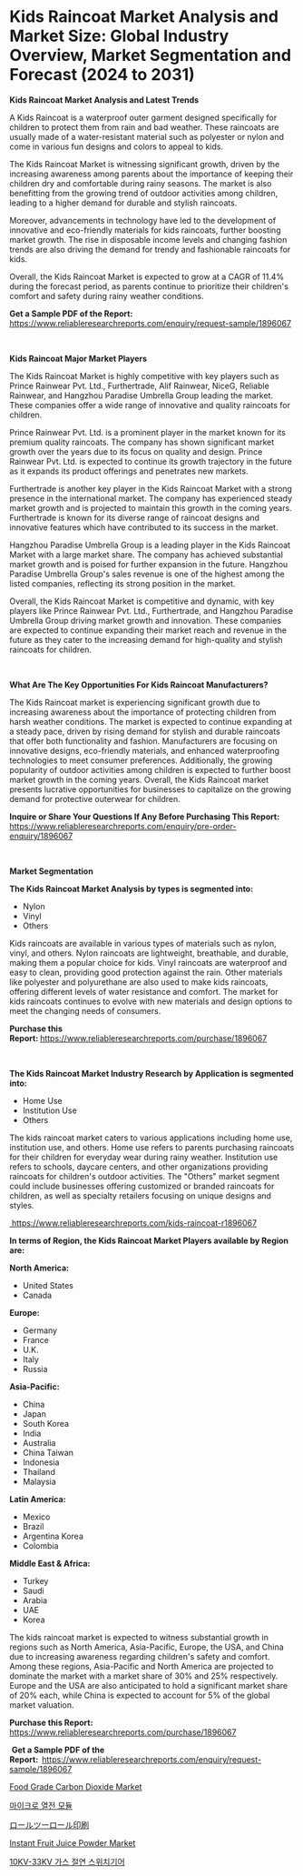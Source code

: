 <p><h1>Kids Raincoat Market Analysis and Market Size: Global Industry Overview, Market Segmentation and Forecast (2024 to 2031)</h1></p><p><strong>Kids Raincoat Market Analysis and Latest Trends</strong></p>
<p><p>A Kids Raincoat is a waterproof outer garment designed specifically for children to protect them from rain and bad weather. These raincoats are usually made of a water-resistant material such as polyester or nylon and come in various fun designs and colors to appeal to kids.</p><p>The Kids Raincoat Market is witnessing significant growth, driven by the increasing awareness among parents about the importance of keeping their children dry and comfortable during rainy seasons. The market is also benefitting from the growing trend of outdoor activities among children, leading to a higher demand for durable and stylish raincoats.</p><p>Moreover, advancements in technology have led to the development of innovative and eco-friendly materials for kids raincoats, further boosting market growth. The rise in disposable income levels and changing fashion trends are also driving the demand for trendy and fashionable raincoats for kids.</p><p>Overall, the Kids Raincoat Market is expected to grow at a CAGR of 11.4% during the forecast period, as parents continue to prioritize their children's comfort and safety during rainy weather conditions.</p></p>
<p><strong>Get a Sample PDF of the Report:&nbsp;</strong> <a href="https://www.reliableresearchreports.com/enquiry/request-sample/1896067">https://www.reliableresearchreports.com/enquiry/request-sample/1896067</a></p>
<p>&nbsp;</p>
<p><strong>Kids Raincoat Major Market Players</strong></p>
<p><p>The Kids Raincoat Market is highly competitive with key players such as Prince Rainwear Pvt. Ltd., Furthertrade, Alif Rainwear, NiceG, Reliable Rainwear, and Hangzhou Paradise Umbrella Group leading the market. These companies offer a wide range of innovative and quality raincoats for children.</p><p>Prince Rainwear Pvt. Ltd. is a prominent player in the market known for its premium quality raincoats. The company has shown significant market growth over the years due to its focus on quality and design. Prince Rainwear Pvt. Ltd. is expected to continue its growth trajectory in the future as it expands its product offerings and penetrates new markets.</p><p>Furthertrade is another key player in the Kids Raincoat Market with a strong presence in the international market. The company has experienced steady market growth and is projected to maintain this growth in the coming years. Furthertrade is known for its diverse range of raincoat designs and innovative features which have contributed to its success in the market.</p><p>Hangzhou Paradise Umbrella Group is a leading player in the Kids Raincoat Market with a large market share. The company has achieved substantial market growth and is poised for further expansion in the future. Hangzhou Paradise Umbrella Group's sales revenue is one of the highest among the listed companies, reflecting its strong position in the market.</p><p>Overall, the Kids Raincoat Market is competitive and dynamic, with key players like Prince Rainwear Pvt. Ltd., Furthertrade, and Hangzhou Paradise Umbrella Group driving market growth and innovation. These companies are expected to continue expanding their market reach and revenue in the future as they cater to the increasing demand for high-quality and stylish raincoats for children.</p></p>
<p>&nbsp;</p>
<p><strong>What Are The Key Opportunities For Kids Raincoat Manufacturers?</strong></p>
<p><p>The Kids Raincoat market is experiencing significant growth due to increasing awareness about the importance of protecting children from harsh weather conditions. The market is expected to continue expanding at a steady pace, driven by rising demand for stylish and durable raincoats that offer both functionality and fashion. Manufacturers are focusing on innovative designs, eco-friendly materials, and enhanced waterproofing technologies to meet consumer preferences. Additionally, the growing popularity of outdoor activities among children is expected to further boost market growth in the coming years. Overall, the Kids Raincoat market presents lucrative opportunities for businesses to capitalize on the growing demand for protective outerwear for children.</p></p>
<p><strong>Inquire or Share Your Questions If Any Before Purchasing This Report:</strong> <a href="https://www.reliableresearchreports.com/enquiry/pre-order-enquiry/1896067">https://www.reliableresearchreports.com/enquiry/pre-order-enquiry/1896067</a></p>
<p>&nbsp;</p>
<p><strong>Market Segmentation</strong></p>
<p><strong>The Kids Raincoat Market Analysis by types is segmented into:</strong></p>
<p><ul><li>Nylon</li><li>Vinyl</li><li>Others</li></ul></p>
<p><p>Kids raincoats are available in various types of materials such as nylon, vinyl, and others. Nylon raincoats are lightweight, breathable, and durable, making them a popular choice for kids. Vinyl raincoats are waterproof and easy to clean, providing good protection against the rain. Other materials like polyester and polyurethane are also used to make kids raincoats, offering different levels of water resistance and comfort. The market for kids raincoats continues to evolve with new materials and design options to meet the changing needs of consumers.</p></p>
<p><strong>Purchase this Report:&nbsp;</strong><a href="https://www.reliableresearchreports.com/purchase/1896067">https://www.reliableresearchreports.com/purchase/1896067</a></p>
<p>&nbsp;</p>
<p><strong>The Kids Raincoat Market Industry Research by Application is segmented into:</strong></p>
<p><ul><li>Home Use</li><li>Institution Use</li><li>Others</li></ul></p>
<p><p>The kids raincoat market caters to various applications including home use, institution use, and others. Home use refers to parents purchasing raincoats for their children for everyday wear during rainy weather. Institution use refers to schools, daycare centers, and other organizations providing raincoats for children's outdoor activities. The "Others" market segment could include businesses offering customized or branded raincoats for children, as well as specialty retailers focusing on unique designs and styles.</p></p>
<p><a href="https://www.reliableresearchreports.com/kids-raincoat-r1896067">&nbsp;https://www.reliableresearchreports.com/kids-raincoat-r1896067</a></p>
<p><strong>In terms of Region, the Kids Raincoat Market Players available by Region are:</strong></p>
<p>
    <p> <strong> North America: </strong>
        <ul>
            <li>United States</li>
            <li>Canada</li>
        </ul>
        </p> 
    <p> <strong> Europe: </strong>
        <ul>
            <li>Germany</li>
            <li>France</li>
            <li>U.K.</li>
            <li>Italy</li>
            <li>Russia</li>
        </ul>
        </p> 
    <p> <strong> Asia-Pacific: </strong>
        <ul>
            <li>China</li>
            <li>Japan</li>
            <li>South Korea</li>
            <li>India</li>
            <li>Australia</li>
            <li>China Taiwan</li>
            <li>Indonesia</li>
            <li>Thailand</li>
            <li>Malaysia</li>
        </ul>
        </p> 
    <p> <strong> Latin America: </strong>
        <ul>
            <li>Mexico</li>
            <li>Brazil</li>
            <li>Argentina Korea</li>
            <li>Colombia</li>
        </ul>
        </p> 
    <p> <strong> Middle East & Africa: </strong>
        <ul>
            <li>Turkey</li>
            <li>Saudi</li>
            <li>Arabia</li>
            <li>UAE</li>
            <li>Korea</li>
        </ul>
    </p>
    </p>
<p><p>The kids raincoat market is expected to witness substantial growth in regions such as North America, Asia-Pacific, Europe, the USA, and China due to increasing awareness regarding children's safety and comfort. Among these regions, Asia-Pacific and North America are projected to dominate the market with a market share of 30% and 25% respectively. Europe and the USA are also anticipated to hold a significant market share of 20% each, while China is expected to account for 5% of the global market valuation.</p></p>
<p><strong>Purchase this Report: </strong><a href="https://www.reliableresearchreports.com/purchase/1896067">https://www.reliableresearchreports.com/purchase/1896067</a></p>
<p>&nbsp;<strong>Get a Sample PDF of the Report:&nbsp;&nbsp;</strong><a href="https://www.reliableresearchreports.com/enquiry/request-sample/1896067">https://www.reliableresearchreports.com/enquiry/request-sample/1896067</a></p>
<p><strong></strong></p>
<p><p><a href="https://www.linkedin.com/pulse/food-grade-carbon-dioxide-market-trends-forecast-competitive-2boae?trackingId=mLvF7tqMQcTz2SYk6ms9aA%3D%3D">Food Grade Carbon Dioxide Market</a></p><p><a href="https://medium.com/@zackeiracotton82024/2024%EB%85%84%EB%B6%80%ED%84%B0-2031%EB%85%84%EA%B9%8C%EC%A7%80%EC%9D%98-micro-thermoelectric-modules-%EC%8B%9C%EC%9E%A5-%EC%A0%90%EC%9C%A0%EC%9C%A8-%EB%B0%8F-%EA%B2%BD%EC%9F%81%EC%A0%81%EC%9D%B8-%ED%98%84%ED%99%A9%EC%97%90-%EB%8C%80%ED%95%9C-%ED%86%B5%EC%B0%B0%EB%A0%A5-ca5366052ea1">마이크로 열전 모듈</a></p><p><a href="https://github.com/mreklxf44233/Market-Research-Report-List-2/blob/main/2682339114803.md">ロールツーロール印刷</a></p><p><a href="https://issuu.com/reportprime-2/docs/instant-fruit-juice-powder-market-size-2030.pptx">Instant Fruit Juice Powder Market</a></p><p><a href="https://github.com/vdhdwjyp90142/Market-Research-Report-List-2/blob/main/7733422124659.md">10KV-33KV 가스 절연 스위치기어</a></p></p>